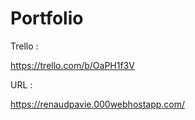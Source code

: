 # Portfolio

Trello :

https://trello.com/b/OaPH1f3V

URL :

https://renaudpavie.000webhostapp.com/
